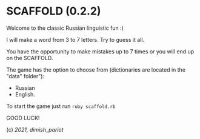 # SCAFFOLD (0.2.2)

Welcome to the classic Russian linguistic fun :)

I will make a word from 3 to 7 letters. Try to guess it all.

You have the opportunity to make mistakes up to 7 times or you will end up on the SCAFFOLD.

The game has the option to choose from (dictionaries are located in the "datа" folder"):
- Russian
- English.

To start the game just run `ruby scaffold.rb`

GOOD LUCK!

(c) *2021, dimish_pariot*
